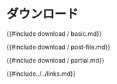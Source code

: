 # <!--Downloads--> ダウンロード

<!--{{#include download/basic.md}}-->
{{#include download / basic.md}}

<!--{{#include download/post-file.md}}-->
{{#include download / post-file.md}}

<!--{{#include download/partial.md}}-->
{{#include download / partial.md}}

<!--{{#include../../links.md}}-->
{{#include../../links.md}}
